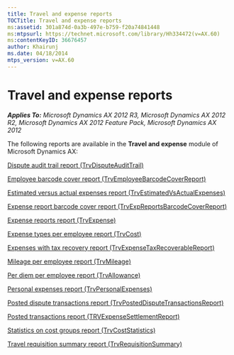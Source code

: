 ```yaml
---
title: Travel and expense reports
TOCTitle: Travel and expense reports
ms:assetid: 301a874d-0a3b-497e-b759-f20a74841448
ms:mtpsurl: https://technet.microsoft.com/library/Hh334472(v=AX.60)
ms:contentKeyID: 36676457
author: Khairunj
ms.date: 04/18/2014
mtps_version: v=AX.60
---
```


# Travel and expense reports 


_**Applies To:** Microsoft Dynamics AX 2012 R3, Microsoft Dynamics AX 2012 R2, Microsoft Dynamics AX 2012 Feature Pack, Microsoft Dynamics AX 2012_

The following reports are available in the **Travel and expense** module of Microsoft Dynamics AX:

[Dispute audit trail report (TrvDisputeAuditTrail)](dispute-audit-trail-report-trvdisputeaudittrail.md)

[Employee barcode cover report (TrvEmployeeBarcodeCoverReport)](employee-barcode-cover-report-trvemployeebarcodecoverreport.md)

[Estimated versus actual expenses report (TrvEstimatedVsActualExpenses)](estimated-versus-actual-expenses-report-trvestimatedvsactualexpenses.md)

[Expense report barcode cover report (TrvExpReportsBarcodeCoverReport)](expense-report-barcode-cover-report-trvexpreportsbarcodecoverreport.md)

[Expense reports report (TrvExpense)](expense-reports-report-trvexpense.md)

[Expense types per employee report (TrvCost)](expense-types-per-employee-report-trvcost.md)

[Expenses with tax recovery report (TrvExpenseTaxRecoverableReport)](expenses-with-tax-recovery-report-trvexpensetaxrecoverablereport.md)

[Mileage per employee report (TrvMileage)](mileage-per-employee-report-trvmileage.md)

[Per diem per employee report (TrvAllowance)](per-diem-per-employee-report-trvallowance.md)

[Personal expenses report (TrvPersonalExpenses)](personal-expenses-report-trvpersonalexpenses.md)

[Posted dispute transactions report (TrvPostedDisputeTransactionsReport)](posted-dispute-transactions-report-trvposteddisputetransactionsreport.md)

[Posted transactions report (TRVExpenseSettlementReport)](posted-transactions-report-trvexpensesettlementreport.md)

[Statistics on cost groups report (TrvCostStatistics)](statistics-on-cost-groups-report-trvcoststatistics.md)

[Travel requisition summary report (TrvRequisitionSummary)](travel-requisition-summary-report-trvrequisitionsummary.md)

  


